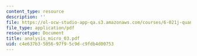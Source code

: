 ```yaml
---
content_type: resource
description: ''
file: https://ol-ocw-studio-app-qa.s3.amazonaws.com/courses/6-021j-quantitative-physiology-cells-and-tissues-fall-2004/c4e637b3505697f95c9dc9fdb4d00753_analysis_micro_03.pdf
file_type: application/pdf
resourcetype: Document
title: analysis_micro_03.pdf
uid: c4e637b3-5056-97f9-5c9d-c9fdb4d00753
---
```

